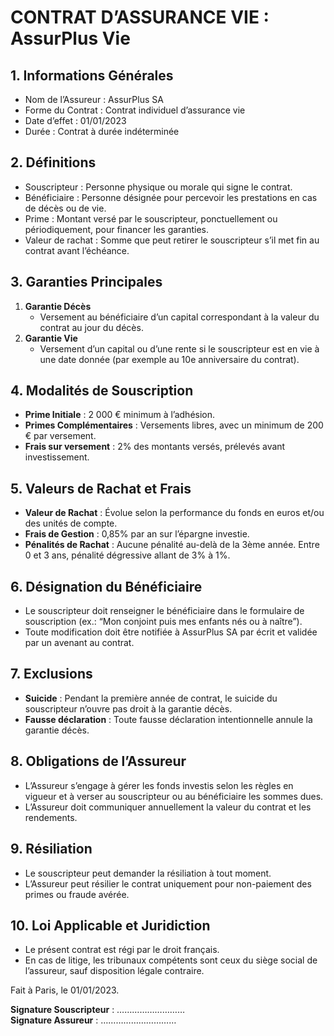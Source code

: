 # CONTRAT D’ASSURANCE VIE : AssurPlus Vie

## 1. Informations Générales

- Nom de l’Assureur : AssurPlus SA
- Forme du Contrat : Contrat individuel d’assurance vie
- Date d’effet : 01/01/2023
- Durée : Contrat à durée indéterminée

## 2. Définitions

- Souscripteur : Personne physique ou morale qui signe le contrat.
- Bénéficiaire : Personne désignée pour percevoir les prestations en cas de décès ou de vie.
- Prime : Montant versé par le souscripteur, ponctuellement ou périodiquement, pour financer les garanties.
- Valeur de rachat : Somme que peut retirer le souscripteur s’il met fin au contrat avant l’échéance.

## 3. Garanties Principales

1. **Garantie Décès**  
   - Versement au bénéficiaire d’un capital correspondant à la valeur du contrat au jour du décès.
2. **Garantie Vie**  
   - Versement d’un capital ou d’une rente si le souscripteur est en vie à une date donnée (par exemple au 10e anniversaire du contrat).

## 4. Modalités de Souscription

- **Prime Initiale** : 2 000 € minimum à l’adhésion.  
- **Primes Complémentaires** : Versements libres, avec un minimum de 200 € par versement.  
- **Frais sur versement** : 2% des montants versés, prélevés avant investissement.

## 5. Valeurs de Rachat et Frais

- **Valeur de Rachat** : Évolue selon la performance du fonds en euros et/ou des unités de compte.
- **Frais de Gestion** : 0,85% par an sur l’épargne investie.
- **Pénalités de Rachat** : Aucune pénalité au-delà de la 3ème année. Entre 0 et 3 ans, pénalité dégressive allant de 3% à 1%.

## 6. Désignation du Bénéficiaire

- Le souscripteur doit renseigner le bénéficiaire dans le formulaire de souscription (ex.: “Mon conjoint puis mes enfants nés ou à naître”).
- Toute modification doit être notifiée à AssurPlus SA par écrit et validée par un avenant au contrat.

## 7. Exclusions

- **Suicide** : Pendant la première année de contrat, le suicide du souscripteur n’ouvre pas droit à la garantie décès.
- **Fausse déclaration** : Toute fausse déclaration intentionnelle annule la garantie décès.

## 8. Obligations de l’Assureur

- L’Assureur s’engage à gérer les fonds investis selon les règles en vigueur et à verser au souscripteur ou au bénéficiaire les sommes dues.
- L’Assureur doit communiquer annuellement la valeur du contrat et les rendements.

## 9. Résiliation

- Le souscripteur peut demander la résiliation à tout moment.  
- L’Assureur peut résilier le contrat uniquement pour non-paiement des primes ou fraude avérée.

## 10. Loi Applicable et Juridiction

- Le présent contrat est régi par le droit français.
- En cas de litige, les tribunaux compétents sont ceux du siège social de l’assureur, sauf disposition légale contraire.

Fait à Paris, le 01/01/2023.  

**Signature Souscripteur** : ………………………  
**Signature Assureur** : …………………………
